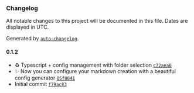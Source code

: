 ### Changelog

All notable changes to this project will be documented in this file. Dates are displayed in UTC.

Generated by [`auto-changelog`](https://github.com/CookPete/auto-changelog).

#### 0.1.2

- :recycle: Typescript + config management with folder selection [`c72aea6`](https://github.com/ledjay/create-md-post/commit/c72aea6ddb4a96b4f520de3f12d248985a3d32ed)
- :sparkles: Now you can configure your markdown creation with a beautiful config generator [`05f0041`](https://github.com/ledjay/create-md-post/commit/05f00418ea18e7882b415fac5ca30dc38cf060ec)
- Initial commit [`f79ac83`](https://github.com/ledjay/create-md-post/commit/f79ac834d5ab3b3a034728028e9c0a7574f9cfc1)
